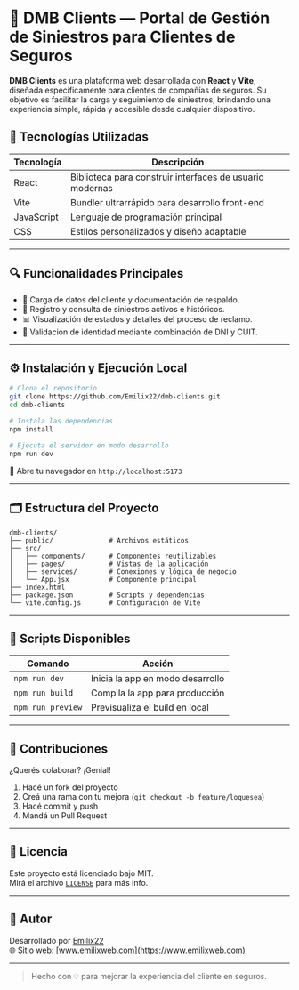 # 🧾 DMB Clients — Portal de Gestión de Siniestros para Clientes de Seguros

**DMB Clients** es una plataforma web desarrollada con **React** y **Vite**, diseñada específicamente para clientes de compañías de seguros. Su objetivo es facilitar la carga y seguimiento de siniestros, brindando una experiencia simple, rápida y accesible desde cualquier dispositivo.

## 🚀 Tecnologías Utilizadas

| Tecnología | Descripción |
|------------|-------------|
| React      | Biblioteca para construir interfaces de usuario modernas |
| Vite       | Bundler ultrarrápido para desarrollo front-end |
| JavaScript | Lenguaje de programación principal |
| CSS        | Estilos personalizados y diseño adaptable |

---

## 🔍 Funcionalidades Principales

- 📑 Carga de datos del cliente y documentación de respaldo.
- 🧾 Registro y consulta de siniestros activos e históricos.
- 📊 Visualización de estados y detalles del proceso de reclamo.
- 🔐 Validación de identidad mediante combinación de DNI y CUIT.

---

## ⚙️ Instalación y Ejecución Local

```bash
# Clona el repositorio
git clone https://github.com/Emilix22/dmb-clients.git
cd dmb-clients

# Instala las dependencias
npm install

# Ejecuta el servidor en modo desarrollo
npm run dev
```

📍 Abre tu navegador en `http://localhost:5173`

---

## 🗂️ Estructura del Proyecto

```
dmb-clients/
├── public/              # Archivos estáticos
├── src/
│   ├── components/      # Componentes reutilizables
│   ├── pages/           # Vistas de la aplicación
│   ├── services/        # Conexiones y lógica de negocio
│   └── App.jsx          # Componente principal
├── index.html
├── package.json         # Scripts y dependencias
└── vite.config.js       # Configuración de Vite
```

---

## 🧪 Scripts Disponibles

| Comando           | Acción                                   |
|-------------------|------------------------------------------|
| `npm run dev`     | Inicia la app en modo desarrollo         |
| `npm run build`   | Compila la app para producción           |
| `npm run preview` | Previsualiza el build en local           |

---

## 🤝 Contribuciones

¿Querés colaborar? ¡Genial!  
1. Hacé un fork del proyecto  
2. Creá una rama con tu mejora (`git checkout -b feature/loquesea`)  
3. Hacé commit y push  
4. Mandá un Pull Request  

---

## 📄 Licencia

Este proyecto está licenciado bajo MIT.  
Mirá el archivo [`LICENSE`](LICENSE) para más info.

---

## 👤 Autor

Desarrollado por [Emilix22](https://github.com/Emilix22)  
🌐 Sitio web: [www.emilixweb.com](https://www.emilixweb.com)

---

> Hecho con 💡 para mejorar la experiencia del cliente en seguros.